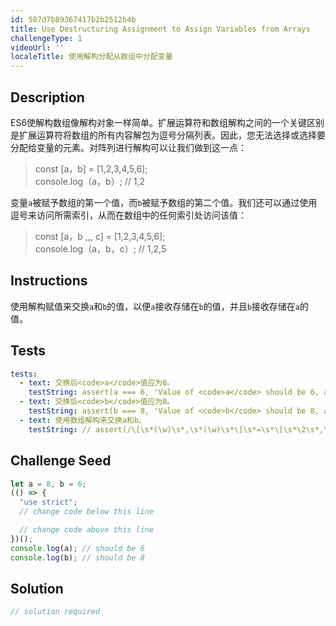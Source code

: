 ```yaml
---
id: 587d7b89367417b2b2512b4b
title: Use Destructuring Assignment to Assign Variables from Arrays
challengeType: 1
videoUrl: ''
localeTitle: 使用解构分配从数组中分配变量
---
```


## Description
<section id="description"> ES6使解构数组像解构对象一样简单。扩展运算符和数组解构之间的一个关键区别是扩展运算符将数组的所有内容解包为逗号分隔列表。因此，您无法选择或选择要分配给变量的元素。对阵列进行解构可以让我们做到这一点： <blockquote> const [a，b] = [1,2,3,4,5,6]; <br> console.log（a，b）; // 1,2 </blockquote>变量<code>a</code>被赋予数组的第一个值，而<code>b</code>被赋予数组的第二个值。我们还可以通过使用逗号来访问所需索引，从而在数组中的任何索引处访问该值： <blockquote> const [a，b ,,, c] = [1,2,3,4,5,6]; <br> console.log（a，b，c）; // 1,2,5 </blockquote></section>

## Instructions
<section id="instructions">使用解构赋值来交换<code>a</code>和<code>b</code>的值，以便<code>a</code>接收存储在<code>b</code>的值，并且<code>b</code>接收存储在<code>a</code>的值。 </section>

## Tests
<section id='tests'>

```yml
tests:
  - text: 交换后<code>a</code>值应为6。
    testString: assert(a === 6, 'Value of <code>a</code> should be 6, after swapping.');
  - text: 交换后<code>b</code>值应为8。
    testString: assert(b === 8, 'Value of <code>b</code> should be 8, after swapping.');
  - text: 使用数组解构来交换a和b。
    testString: // assert(/\[\s*(\w)\s*,\s*(\w)\s*\]\s*=\s*\[\s*\2\s*,\s*\1\s*\]/g.test(code), 'Use array destructuring to swap a and b.');

```

</section>

## Challenge Seed
<section id='challengeSeed'>

<div id='js-seed'>

```js
let a = 8, b = 6;
(() => {
  "use strict";
  // change code below this line

  // change code above this line
})();
console.log(a); // should be 6
console.log(b); // should be 8

```

</div>



</section>

## Solution
<section id='solution'>

```js
// solution required
```
</section>
